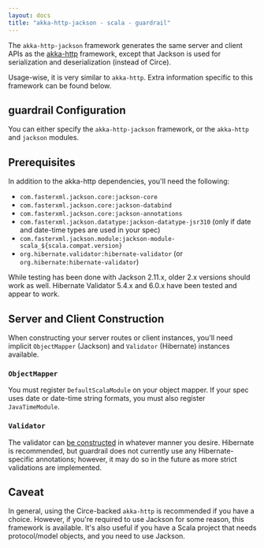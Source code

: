 ```yaml
---
layout: docs
title: "akka-http-jackson - scala - guardrail"
---
```


The `akka-http-jackson` framework generates the same server and client
APIs as the [akka-http](../akka-http) framework, except that Jackson is
used for serialization and deserialization (instead of Circe).

Usage-wise, it is very similar to `akka-http`.  Extra information
specific to this framework can be found below.

## guardrail Configuration

You can either specify the `akka-http-jackson` framework, or the
`akka-http` and `jackson` modules.

## Prerequisites

In addition to the akka-http dependencies, you'll need the following:

* `com.fasterxml.jackson.core:jackson-core`
* `com.fasterxml.jackson.core:jackson-databind`
* `com.fasterxml.jackson.core:jackson-annotations`
* `com.fasterxml.jackson.datatype:jackson-datatype-jsr310` (only if date
  and date-time types are used in your spec)
* `com.fasterxml.jackson.module:jackson-module-scala_${scala.compat.version}`
* `org.hibernate.validator:hibernate-validator` (or
  `org.hibernate:hibernate-validator`)

While testing has been done with Jackson 2.11.x, older 2.x versions
should work as well.  Hibernate Validator 5.4.x and 6.0.x have been
tested and appear to work.

## Server and Client Construction

When constructing your server routes or client instances, you'll need
implicit `ObjectMapper` (Jackson) and `Validator` (Hibernate) instances
available.

### `ObjectMapper`

You must register `DefaultScalaModule` on your object mapper.  If your
spec uses date or date-time string formats, you must also register
`JavaTimeModule`.

### `Validator`

The validator can [be
constructed](https://docs.jboss.org/hibernate/validator/5.4/reference/en-US/html_single/#section-retrieving-validator-factory-validator)
in whatever manner you desire.  Hibernate is recommended, but guardrail
does not currently use any Hibernate-specific annotations; however, it
may do so in the future as more strict validations are implemented.

## Caveat

In general, using the Circe-backed `akka-http` is recommended if you
have a choice.  However, if you're required to use Jackson for some
reason, this framework is available.  It's also useful if you have a
Scala project that needs protocol/model objects, and you need to use
Jackson.
